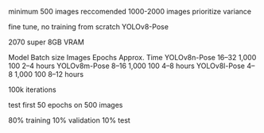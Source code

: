 minimum 500 images
reccomended 1000-2000 images
prioritize variance

fine tune, no training from scratch
YOLOv8-Pose 

2070 super 8GB VRAM

Model		      Batch size     Images	Epochs 	Approx. Time
YOLOv8n-Pose	   16–32		    1,000	  100	    2–4 hours
YOLOv8m-Pose	   8–16		    1,000	  100	    4–8 hours
YOLOv8l-Pose	   4–8			 1,000	  100	    8–12 hours

100k iterations


test first 50 epochs on 500 images

80% training
10% validation
10% test